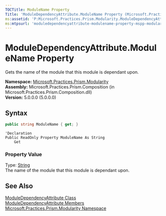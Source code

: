 ```yaml
---
TOCTitle: ModuleName Property
Title: 'ModuleDependencyAttribute.ModuleName Property (Microsoft.Practices.Prism.Modularity)'
ms:assetid: 'P:Microsoft.Practices.Prism.Modularity.ModuleDependencyAttribute.ModuleName'
ms:mtpsurl: 'moduledependencyattribute-modulename-property-mspp-modularity.md'
---
```



# ModuleDependencyAttribute.ModuleName Property

Gets the name of the module that this module is dependant upon.

**Namespace:** [Microsoft.Practices.Prism.Modularity](/patterns-practices/reference/mspp-modularity-namespace)  
**Assembly:** Microsoft.Practices.Prism.Composition (in Microsoft.Practices.Prism.Composition.dll)  
**Version:** 5.0.0.0 (5.0.0.0)

## Syntax

```C#
public string ModuleName { get; }
```
```VB
'Declaration
Public ReadOnly Property ModuleName As String
	Get
```

### Property Value

Type: [String](http://msdn.microsoft.com/en-us/library/s1wwdcbf)  
The name of the module that this module is dependant upon.

## See Also

[ModuleDependencyAttribute Class](/patterns-practices/reference/moduledependencyattribute-class-mspp-modularity)  
[ModuleDependencyAttribute Members](/patterns-practices/reference/moduledependencyattribute-members-mspp-modularity)  
[Microsoft.Practices.Prism.Modularity Namespace](https://msdn.microsoft.com/library/microsoft.practices.prism.modularity)  
